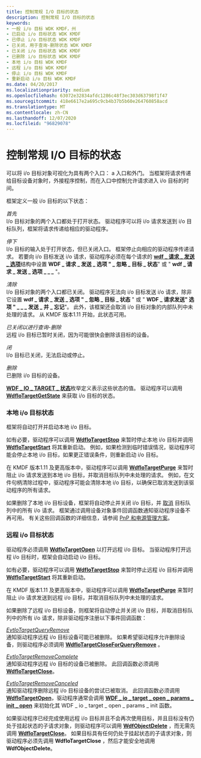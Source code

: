 ```yaml
---
title: 控制常规 I/O 目标的状态
description: 控制常规 I/O 目标的状态
keywords:
- 一般 i/o 目标 WDK KMDF，州
- 已启动 i/o 目标状态 WDK KMDF
- 已停止 i/o 目标状态 WDK KMDF
- 已关闭，用于查询-删除状态 WDK KMDF
- 已关闭 i/o 目标状态 WDK KMDF
- 已删除 i/o 目标状态 WDK KMDF
- 本地 i/o 目标 WDK KMDF
- 远程 i/o 目标 WDK KMDF
- 停止 i/o 目标 WDK KMDF
- 重新启动 i/o 目标 WDK KMDF
ms.date: 04/20/2017
ms.localizationpriority: medium
ms.openlocfilehash: 63072e32834afdc1286c48f3ec303d63798f1f47
ms.sourcegitcommit: 418e6617e2a695c9cb4b37b5b60e264760858acd
ms.translationtype: MT
ms.contentlocale: zh-CN
ms.lasthandoff: 12/07/2020
ms.locfileid: "96829078"
---
```

# <a name="controlling-a-general-io-targets-state"></a>控制常规 I/O 目标的状态


可以将 i/o 目标对象可视化为具有两个入口： a 入口和外门。 当框架将请求传递给目标设备对象时，外接程序控制，而在入口中控制允许请求进入 i/o 目标的时间。

框架定义一般 i/o 目标的以下状态：

<a href="" id="started"></a>*首先*  
I/o 目标对象的两个入口都处于打开状态。 驱动程序可以将 i/o 请求发送到 i/o 目标队列，框架将请求传递给相应的驱动程序。

<a href="" id="stopped"></a>*停下*  
I/o 目标的输入处于打开状态，但已关闭入口。 框架停止向相应的驱动程序传递请求。 若要向 i/o 目标发送 i/o 请求，驱动程序必须在每个请求的 [**wdf \_ 请求 \_ 发送 \_ 选项**](/windows-hardware/drivers/ddi/wdfrequest/ns-wdfrequest-_wdf_request_send_options)结构中设置 **WDF \_ 请求 \_ 发送 \_ 选项 " \_ 忽略 \_ 目标 \_ 状态**" 或 " **wdf \_ 请求 \_ 发送 \_ 选项 \_ \_ \_** "。

<a href="" id="purged"></a>*清除*  
I/o 目标对象的两个入口都已关闭。 驱动程序无法向 i/o 目标发送 i/o 请求，除非它设置 **wdf \_ 请求 \_ 发送 \_ 选项 " \_ 忽略 \_ 目标 \_ 状态** " 或 " **WDF \_ 请求发送" 选项 " \_ \_ \_ 发送 \_ 并 \_ 忘记**"。 此外，该框架还会取消 i/o 目标对象的内部队列中未处理的请求。 从 KMDF 版本1.11 开始，此状态可用。

<a href="" id="closed-for-query-remove"></a>*已关闭以进行查询-删除*  
远程 i/o 目标已暂时关闭，因为可能很快会删除该目标的设备。

<a href="" id="closed"></a>*闭*  
I/o 目标已关闭，无法启动或停止。

<a href="" id="deleted"></a>*删除*  
已删除 i/o 目标的设备。

[**WDF \_ IO \_ TARGET \_ 状态**](/windows-hardware/drivers/ddi/wdfiotarget/ne-wdfiotarget-_wdf_io_target_state)枚举定义表示这些状态的值。 驱动程序可以调用 [**WdfIoTargetGetState**](/windows-hardware/drivers/ddi/wdfiotarget/nf-wdfiotarget-wdfiotargetgetstate) 来获取 i/o 目标的状态。

### <a name="local-io-target-states"></a>本地 i/o 目标状态

框架将自动打开并启动本地 i/o 目标。

如有必要，驱动程序可以调用 [**WdfIoTargetStop**](/windows-hardware/drivers/ddi/wdfiotarget/nf-wdfiotarget-wdfiotargetstop) 来暂时停止本地 i/o 目标并调用 [**WdfIoTargetStart**](/windows-hardware/drivers/ddi/wdfiotarget/nf-wdfiotarget-wdfiotargetstart) 将其重新启动。 例如，如果检测到临时错误情况，驱动程序可能会停止本地 i/o 目标，如果更正错误条件，则重新启动 i/o 目标。

在 KMDF 版本1.11 及更高版本中，驱动程序可以调用 [**WdfIoTargetPurge**](/windows-hardware/drivers/ddi/wdfiotarget/nf-wdfiotarget-wdfiotargetpurge) 来暂时阻止 i/o 请求发送到本地 i/o 目标，并取消目标队列中未处理的请求。 例如，在文件句柄清除过程中，驱动程序可能会清除本地 i/o 目标，以确保已取消发送到该驱动程序的所有请求。

如果删除了本地 i/o 目标设备，框架将自动停止并关闭 i/o 目标，并 [取消](canceling-i-o-requests.md) 目标队列中的所有 i/o 请求。 框架通过调用设备对象事件回调函数通知驱动程序设备不再可用。 有关这些回调函数的详细信息，请参阅 [PnP 和电源管理方案](pnp-and-power-management-scenarios.md)。

### <a name="remote-io-target-states"></a>远程 i/o 目标状态

驱动程序必须调用 [**WdfIoTargetOpen**](/windows-hardware/drivers/ddi/wdfiotarget/nf-wdfiotarget-wdfiotargetopen) 以打开远程 i/o 目标。 当驱动程序打开远程 i/o 目标时，框架会自动启动 i/o 目标。

如有必要，驱动程序可以调用 [**WdfIoTargetStop**](/windows-hardware/drivers/ddi/wdfiotarget/nf-wdfiotarget-wdfiotargetstop) 来暂时停止远程 i/o 目标并调用 [**WdfIoTargetStart**](/windows-hardware/drivers/ddi/wdfiotarget/nf-wdfiotarget-wdfiotargetstart) 将其重新启动。

在 KMDF 版本1.11 及更高版本中，驱动程序可以调用 [**WdfIoTargetPurge**](/windows-hardware/drivers/ddi/wdfiotarget/nf-wdfiotarget-wdfiotargetpurge) 来暂时阻止 i/o 请求发送到远程 i/o 目标，并取消目标队列中未处理的请求。

如果删除了远程 i/o 目标设备，则框架将自动停止并关闭 i/o 目标，并取消目标队列中的所有 i/o 请求，除非驱动程序注册以下事件回调函数：

<a href="" id="evtiotargetqueryremove"></a>[*EvtIoTargetQueryRemove*](/windows-hardware/drivers/ddi/wdfiotarget/nc-wdfiotarget-evt_wdf_io_target_query_remove)  
通知驱动程序远程 i/o 目标设备可能已被删除。 如果希望驱动程序允许删除设备，则驱动程序必须调用 [**WdfIoTargetCloseForQueryRemove**](/windows-hardware/drivers/ddi/wdfiotarget/nf-wdfiotarget-wdfiotargetcloseforqueryremove) 。

<a href="" id="evtiotargetremovecomplete"></a>[*EvtIoTargetRemoveComplete*](/windows-hardware/drivers/ddi/wdfiotarget/nc-wdfiotarget-evt_wdf_io_target_remove_complete)  
通知驱动程序远程 i/o 目标的设备已被删除。 此回调函数必须调用 [**WdfIoTargetClose**](/windows-hardware/drivers/ddi/wdfiotarget/nf-wdfiotarget-wdfiotargetclose)。

<a href="" id="evtiotargetremovecanceled"></a>[*EvtIoTargetRemoveCanceled*](/windows-hardware/drivers/ddi/wdfiotarget/nc-wdfiotarget-evt_wdf_io_target_remove_canceled)  
通知驱动程序删除远程 i/o 目标设备的尝试已被取消。 此回调函数必须调用 [**WdfIoTargetOpen**](/windows-hardware/drivers/ddi/wdfiotarget/nf-wdfiotarget-wdfiotargetopen)，驱动程序通常会调用 [**WDF \_ io \_ target \_ open \_ params \_ init \_ open**](/windows-hardware/drivers/ddi/wdfiotarget/nf-wdfiotarget-wdf_io_target_open_params_init_reopen) 来初始化其 WDF \_ io \_ target \_ open \_ params \_ init 函数。

如果驱动程序已经完成使用远程 i/o 目标并且不会再次使用目标，并且目标没有仍处于挂起状态的子请求对象，则驱动程序可以调用 [**WdfObjectDelete**](/windows-hardware/drivers/ddi/wdfobject/nf-wdfobject-wdfobjectdelete) ，而无需先调用 [**WdfIoTargetClose**](/windows-hardware/drivers/ddi/wdfiotarget/nf-wdfiotarget-wdfiotargetclose)。 如果目标具有任何仍处于挂起状态的子请求对象，则驱动程序必须先调用 **WdfIoTargetClose** ，然后才能安全地调用 **WdfObjectDelete**。

 

